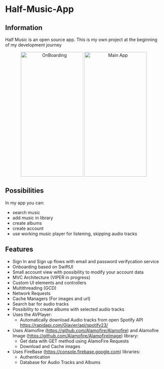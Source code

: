 # Half-Music-App

## Information

Half Music is an open source app. 
This is my own project at the beginning of my development journey

<p align="center">
<img src="https://user-images.githubusercontent.com/110229952/202712486-002ca097-bb4b-4368-8c80-69d7b17612b2.gif" alt="OnBoarding" width="200px" height="400px">
  <img src="https://user-images.githubusercontent.com/110229952/203529956-5b9f9b43-3e1e-45c4-9f04-5f1b025f9851.gif" alt="Main App" width="200px" height="400px">

## Possibilities

In my app you can:
- search music
- add music in library
- create albums
- create account
- use working music player for listening, skipping audio tracks

## Features

- Sign In and Sign up flows with email and password verifycation service
- Onboarding based on SwiftUI
- Small account view with possibility to modify your account data
- MVC Architecture (VIPER in progress)
- Custom UI elements and controllers
- Multithreading (GCD)
- Network Requests
- Cache Managers (For images and url)
- Search bar for audio tracks
- Possibility to create albums with selected audio tracks
- Uses the AVPlayer:
  * Automatically download Audio tracks from open Spotify API https://rapidapi.com/Glavier/api/spotify23/
- Uses Alamofire (https://github.com/Alamofire/Alamofire) and Alamofire Image (https://github.com/Alamofire/AlamofireImage) library:
  * Get data with GET method using AlamoFire Requests
  * Download and Cache images
- Uses FireBase (https://console.firebase.google.com) libraries:
  * Authentication
  * Database for Audio Tracks and Albums
